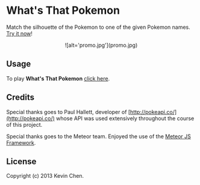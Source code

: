 What's That Pokemon
===============

Match the silhouette of the Pokemon to one of the given Pokemon names. [Try it now](http://whatsthatpokemon.meteor.com/)!

<center>
![alt='promo.jpg'](promo.jpg)
</center>

Usage
------------

To play **What's That Pokemon** [click here](http://whatsthatpokemon.meteor.com/).

Credits
-------------
Special thanks goes to Paul Hallett, developer of [http://pokeapi.co/](http://pokeapi.co/) whose API was used extensively throughout the course of this project.

Special thanks goes to the Meteor team. Enjoyed the use of the [Meteor JS Framework](http://www.meteor.com/).

License
-------------
Copyright (c) 2013 Kevin Chen.
